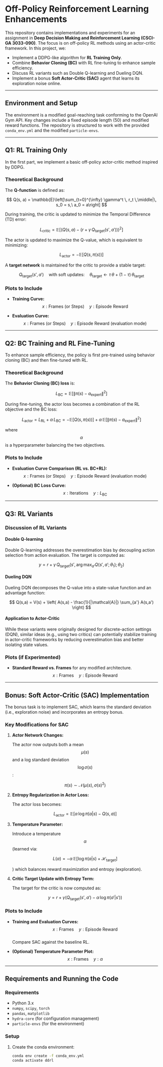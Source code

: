 # Off-Policy Reinforcement Learning Enhancements

This repository contains implementations and experiments for an assignment in **Deep Decision Making and Reinforcement Learning (CSCI-GA 3033-090)**. The focus is on off-policy RL methods using an actor-critic framework. In this project, we:
- Implement a DDPG-like algorithm for **RL Training Only**.
- Combine **Behavior Cloning (BC)** with RL fine-tuning to enhance sample efficiency.
- Discuss RL variants such as Double Q-learning and Dueling DQN.
- Implement a bonus **Soft Actor-Critic (SAC)** agent that learns its exploration noise online.

---

## Environment and Setup

The environment is a modified goal-reaching task conforming to the OpenAI Gym API. Key changes include a fixed episode length (50) and modified reward functions. The repository is structured to work with the provided `conda_env.yml` and the modified `particle-envs`.

---

## Q1: RL Training Only

In the first part, we implement a basic off-policy actor-critic method inspired by DDPG.

### Theoretical Background

The **Q-function** is defined as:

$$
Q(s, a) = \mathbb{E}\left[\sum_{t=0}^{\infty} \gamma^t \, r_t \,\middle|\, s_0 = s,\ a_0 = a\right]
$$

During training, the critic is updated to minimize the Temporal Difference (TD) error:

$$
L_{\text{critic}} = \mathbb{E}\left[ \left(Q(s,a) - \left(r + \gamma\, Q_{\text{target}}(s',a')\right)\right)^2 \right]
$$

The actor is updated to maximize the Q-value, which is equivalent to minimizing:

$$
L_{\text{actor}} = -\mathbb{E}\left[ Q(s,\pi(s)) \right]
$$

A **target network** is maintained for the critic to provide a stable target:

$$
Q_{\text{target}}(s', a') \quad \text{with soft updates:} \quad \theta_{\text{target}} \leftarrow \tau\, \theta + (1-\tau)\, \theta_{\text{target}}
$$

### Plots to Include

- **Training Curve:**  
  $$ x: \text{Frames (or Steps)} \quad y: \text{Episode Reward} $$
  
- **Evaluation Curve:**  
  $$ x: \text{Frames (or Steps)} \quad y: \text{Episode Reward (evaluation mode)} $$

---

## Q2: BC Training and RL Fine-Tuning

To enhance sample efficiency, the policy is first pre-trained using behavior cloning (BC) and then fine-tuned with RL.

### Theoretical Background

The **Behavior Cloning (BC) loss** is:

$$
L_{\text{BC}} = \mathbb{E}\left[ \|\pi(s) - a_{\text{expert}}\|^2 \right]
$$

During fine-tuning, the actor loss becomes a combination of the RL objective and the BC loss:

$$
L_{\text{actor}} = L_{\text{RL}} + \alpha\, L_{\text{BC}} = -\mathbb{E}\left[ Q(s,\pi(s)) \right] + \alpha\, \mathbb{E}\left[ \|\pi(s) - a_{\text{expert}}\|^2 \right]
$$

where $$ \alpha $$ is a hyperparameter balancing the two objectives.

### Plots to Include

- **Evaluation Curve Comparison (RL vs. BC+RL):**  
  $$ x: \text{Frames (or Steps)} \quad y: \text{Episode Reward (evaluation mode)} $$
  
- **(Optional) BC Loss Curve:**  
  $$ x: \text{Iterations} \quad y: L_{\text{BC}} $$

---

## Q3: RL Variants

### Discussion of RL Variants

#### Double Q-learning

Double Q-learning addresses the overestimation bias by decoupling action selection from action evaluation. The target is computed as:

$$
y = r + \gamma\, Q_{\text{target}}\Big(s',\, \arg\max_{a'} Q(s',a';\theta_1);\theta_2\Big)
$$

#### Dueling DQN

Dueling DQN decomposes the Q-value into a state-value function and an advantage function:

$$
Q(s,a) = V(s) + \left( A(s,a) - \frac{1}{|\mathcal{A}|} \sum_{a'} A(s,a') \right)
$$

#### Application to Actor-Critic

While these variants were originally designed for discrete-action settings (DQN), similar ideas (e.g., using two critics) can potentially stabilize training in actor-critic frameworks by reducing overestimation bias and better isolating state values.

### Plots (if Experimented)

- **Standard Reward vs. Frames** for any modified architecture.  
  $$ x: \text{Frames} \quad y: \text{Episode Reward} $$

---

## Bonus: Soft Actor-Critic (SAC) Implementation

The bonus task is to implement SAC, which learns the standard deviation (i.e., exploration noise) and incorporates an entropy bonus.

### Key Modifications for SAC

1. **Actor Network Changes:**

   The actor now outputs both a mean $$ \mu(s) $$ and a log standard deviation $$ \log \sigma(s) $$:

   $$
   \pi(s) \sim \mathcal{N}\big(\mu(s),\, \sigma(s)^2\big)
   $$

2. **Entropy Regularization in Actor Loss:**

   The actor loss becomes:

   $$
   L_{\text{actor}} = \mathbb{E}\left[\alpha\, \log \pi(a|s) - Q(s,a)\right]
   $$

3. **Temperature Parameter:**

   Introduce a temperature $$ \alpha $$ (learned via:

   $$
   L(\alpha) = -\alpha\, \mathbb{E}\left[\log \pi(a|s) + \mathcal{H}_{\text{target}}\right]
   $$

   ) which balances reward maximization and entropy (exploration).

4. **Critic Target Update with Entropy Term:**

   The target for the critic is now computed as:

   $$
   y = r + \gamma \Big( Q_{\text{target}}(s', a') - \alpha\, \log \pi(a'|s') \Big)
   $$

### Plots to Include

- **Training and Evaluation Curves:**  
  $$ x: \text{Frames} \quad y: \text{Episode Reward} $$  
  Compare SAC against the baseline RL.
  
- **(Optional) Temperature Parameter Plot:**  
  $$ x: \text{Frames} \quad y: \alpha $$

---

## Requirements and Running the Code

### Requirements
- Python 3.x
- `numpy`, `scipy`, `torch`
- `pandas`, `matplotlib`
- `hydra-core` (for configuration management)
- `particle-envs` (for the environment)

### Setup
1. Create the conda environment:
   ```bash
   conda env create -f conda_env.yml
   conda activate ddrl
